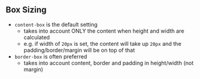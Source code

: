 ## Box Sizing

- `content-box` is the default setting
  - takes into account ONLY the content when height and width are calculated
  - e.g. if width of `20px` is set, the content will take up `20px` and the padding/border/margin will be on top of that
- `border-box` is often preferred
  - takes into account content, border and padding in height/width (not margin)
